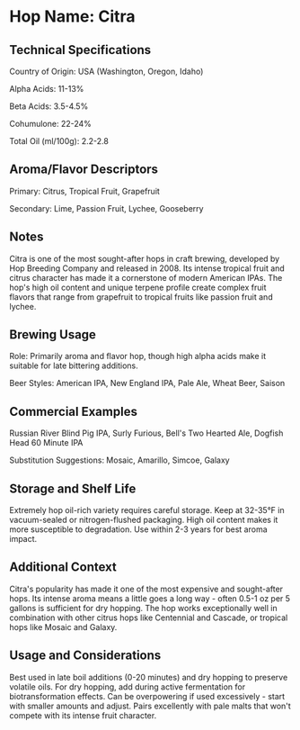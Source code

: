 # Hop Name: Citra

## Technical Specifications

Country of Origin: USA (Washington, Oregon, Idaho)

Alpha Acids: 11-13%

Beta Acids: 3.5-4.5%

Cohumulone: 22-24%

Total Oil (ml/100g): 2.2-2.8

## Aroma/Flavor Descriptors

Primary: Citrus, Tropical Fruit, Grapefruit

Secondary: Lime, Passion Fruit, Lychee, Gooseberry

## Notes

Citra is one of the most sought-after hops in craft brewing, developed by Hop Breeding Company and released in 2008. Its intense tropical fruit and citrus character has made it a cornerstone of modern American IPAs. The hop's high oil content and unique terpene profile create complex fruit flavors that range from grapefruit to tropical fruits like passion fruit and lychee.

## Brewing Usage

Role: Primarily aroma and flavor hop, though high alpha acids make it suitable for late bittering additions.

Beer Styles: American IPA, New England IPA, Pale Ale, Wheat Beer, Saison

## Commercial Examples

Russian River Blind Pig IPA, Surly Furious, Bell's Two Hearted Ale, Dogfish Head 60 Minute IPA

Substitution Suggestions: Mosaic, Amarillo, Simcoe, Galaxy

## Storage and Shelf Life

Extremely hop oil-rich variety requires careful storage. Keep at 32-35°F in vacuum-sealed or nitrogen-flushed packaging. High oil content makes it more susceptible to degradation. Use within 2-3 years for best aroma impact.

## Additional Context

Citra's popularity has made it one of the most expensive and sought-after hops. Its intense aroma means a little goes a long way - often 0.5-1 oz per 5 gallons is sufficient for dry hopping. The hop works exceptionally well in combination with other citrus hops like Centennial and Cascade, or tropical hops like Mosaic and Galaxy.

## Usage and Considerations

Best used in late boil additions (0-20 minutes) and dry hopping to preserve volatile oils. For dry hopping, add during active fermentation for biotransformation effects. Can be overpowering if used excessively - start with smaller amounts and adjust. Pairs excellently with pale malts that won't compete with its intense fruit character.